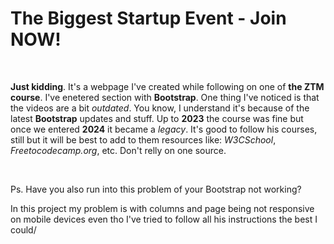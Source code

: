 <h1>The Biggest Startup Event - Join NOW!</h1> <br>
<p><strong>Just kidding</strong>. It's a webpage I've created while following on one of <strong>the ZTM course</strong>. I've enetered section with <strong>Bootstrap</strong>. 
One thing I've noticed is that the videos are a bit <i>outdated</i>. You know, I understand it's because of the latest <strong>Bootstrap</strong> updates and stuff.
Up to <strong>2023</strong> the course was fine but once we entered <strong>2024</strong> it became a <i>legacy</i>. It's good to follow his courses, still but it will be best to add to them resources like: <i>W3CSchool</i>, <i>Freetocodecamp.org</i>, etc.
Don't relly on one source.</p> <br>
<p>Ps. Have you also run into this problem of your Bootstrap not working?</p>
<p>In this project my problem is with columns and page being not responsive on mobile devices even tho I've tried to follow all his instructions the best I could/</p>
